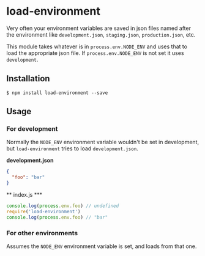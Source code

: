 # load-environment

Very often your environment variables are saved in json files named after the environment like `development.json`, `staging.json`, `production.json`, etc.

This module takes whatever is in `process.env.NODE_ENV` and uses that to load the appropriate json file. If `process.env.NODE_ENV` is not set it uses `development`.

## Installation

```
$ npm install load-environment --save
```

## Usage

### For development

Normally the `NODE_ENV` environment variable wouldn't be set in development, but `load-environment` tries to load `development.json`.

**development.json**

``` json
{
  "foo": "bar"
}
```

** index.js ***

``` js
console.log(process.env.foo) // undefined
require('load-environment')
console.log(process.env.foo) // "bar"
```

### For other environments

Assumes the `NODE_ENV` environment variable is set, and loads from that one.
